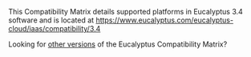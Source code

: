 This Compatibility Matrix details supported platforms in Eucalyptus 3.4 software and is located at https://www.eucalyptus.com/eucalyptus-cloud/iaas/compatibility/3.4

Looking for [other versions](https://www.eucalyptus.com/eucalyptus-cloud/iaas/compatibility) of the Eucalyptus Compatibility Matrix?